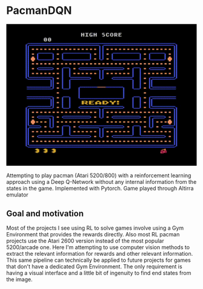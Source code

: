 # PacmanDQN

![](https://github.com/tomasamado/PacmanDQN/blob/main/pacman_gameplay.gif)

Attempting to play pacman (Atari 5200/800) with a reinforcement learning approach using a Deep Q-Network without any internal information from the states in the game. Implemented with Pytorch. Game played through Altirra emulator
 
## Goal and motivation

Most of the projects I see using RL to solve games involve using a Gym Environment that provides the rewards directly. Also most RL pacman projects use the Atari 2600 version instead of the most popular 5200/arcade one. 
Here I'm attempting to use computer vision methods to extract the relevant information for rewards and other relevant information.
This same pipeline can technically be applied to future projects for games that don't have a dedicated Gym Environment. The only requirement is having a visual interface and a little bit of ingenuity to find end states from the image.

